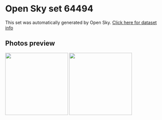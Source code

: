 # Open Sky set 64494
This set was automatically generated by Open Sky.
[Click here for dataset info](https://github.com/lewisevans2007/opensky/blob/master/dataset/64494/info.json)
## Photos preview
<img src="https://raw.githubusercontent.com/lewisevans2007/opensky/master/dataset/64494/photos.gif" width="200px"/>
<img src="https://raw.githubusercontent.com/lewisevans2007/opensky/master/dataset/64494/photos_bw.gif" width="200px"/>
